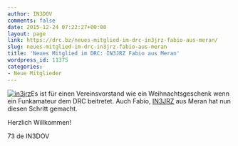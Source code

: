 ```yaml
---
author: IN3DOV
comments: false
date: 2015-12-24 07:22:27+00:00
layout: page
link: https://drc.bz/neues-mitglied-im-drc-in3jrz-fabio-aus-meran/
slug: neues-mitglied-im-drc-in3jrz-fabio-aus-meran
title: 'Neues Mitglied im DRC: IN3JRZ Fabio aus Meran'
wordpress_id: 11375
categories:
- Neue Mitglieder
---
```


[![in3jrz](https://drc.bz/wp-content/uploads/2015/12/in3jrz.jpg)](https://drc.bz/wp-content/uploads/2015/12/in3jrz.jpg)Es ist für einen Vereinsvorstand wie ein Weihnachtsgeschenk wenn ein Funkamateur dem DRC beitretet. Auch Fabio, [IN3JRZ](http://www.qrz.com/db/IW3AMK) aus Meran hat nun diesen Schritt gemacht.




Herzlich Willkommen!




73 de IN3DOV

